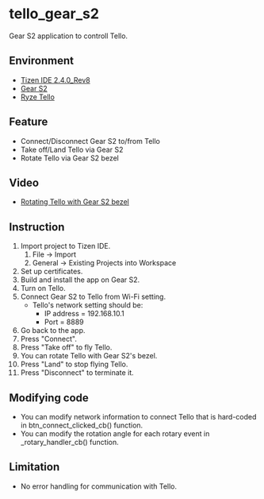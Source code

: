 # tello_gear_s2
Gear S2 application to controll Tello.

## Environment

- [Tizen IDE 2.4.0_Rev8](https://download.tizen.org/sdk/Installer/tizen-sdk-2.4-rev8/)
- [Gear S2](https://www.samsung.com/global/galaxy/gear-s2/)
- [Ryze Tello](https://www.ryzerobotics.com/jp/tello)

## Feature

- Connect/Disconnect Gear S2 to/from Tello
- Take off/Land Tello via Gear S2
- Rotate Tello via Gear S2 bezel

## Video

- [Rotating Tello with Gear S2 bezel](https://t.co/UOHdW2yHqh)

## Instruction

1. Import project to Tizen IDE.
    1. File -> Import
    1. General -> Existing Projects into Workspace
1. Set up certificates.
1. Build and install the app on Gear S2.
1. Turn on Tello.
1. Connect Gear S2 to Tello from Wi-Fi setting.
    - Tello's network setting should be:
        - IP address = 192.168.10.1
        - Port = 8889
1. Go back to the app.
1. Press "Connect".
1. Press "Take off" to fly Tello.
1. You can rotate Tello with Gear S2's bezel.
1. Press "Land" to stop flying Tello.
1. Press "Disconnect" to terminate it.

## Modifying code

- You can modify network information to connect Tello that is hard-coded in btn_connect_clicked_cb() function.
- You can modify the rotation angle for each rotary event in \_rotary_handler_cb() function.

## Limitation

- No error handling for communication with Tello.
